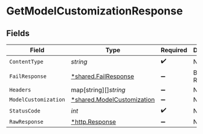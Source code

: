 # GetModelCustomizationResponse


## Fields

| Field                                                                   | Type                                                                    | Required                                                                | Description                                                             |
| ----------------------------------------------------------------------- | ----------------------------------------------------------------------- | ----------------------------------------------------------------------- | ----------------------------------------------------------------------- |
| `ContentType`                                                           | *string*                                                                | :heavy_check_mark:                                                      | N/A                                                                     |
| `FailResponse`                                                          | [*shared.FailResponse](../../models/shared/failresponse.md)             | :heavy_minus_sign:                                                      | Bad Request                                                             |
| `Headers`                                                               | map[string][]*string*                                                   | :heavy_minus_sign:                                                      | N/A                                                                     |
| `ModelCustomization`                                                    | [*shared.ModelCustomization](../../models/shared/modelcustomization.md) | :heavy_minus_sign:                                                      | N/A                                                                     |
| `StatusCode`                                                            | *int*                                                                   | :heavy_check_mark:                                                      | N/A                                                                     |
| `RawResponse`                                                           | [*http.Response](https://pkg.go.dev/net/http#Response)                  | :heavy_minus_sign:                                                      | N/A                                                                     |